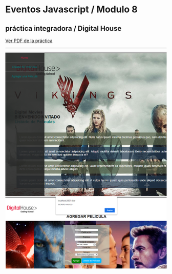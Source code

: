 # Eventos Javascript / Modulo 8
## práctica integradora / Digital House

<a href="https://github.com/YonPalac1/Eventos_JS/blob/master/M08C02%20-%20%20Ejercitaci%C3%B3n%20-%20Agregando%20interacci%C3%B3n%20con%20eventos.pdf">Ver PDF de la práctica</a>
<hr>
<img src="https://github.com/YonPalac1/Eventos_JS/blob/master/public/img/img2.png">
<img src="https://github.com/YonPalac1/Eventos_JS/blob/master/public/img/Sin%20img.png">
